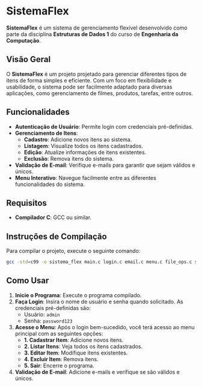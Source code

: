 # SistemaFlex

**SistemaFlex** é um sistema de gerenciamento flexível desenvolvido como parte da disciplina **Estruturas de Dados 1** do curso de **Engenharia da Computação**.

## Visão Geral

O **SistemaFlex** é um projeto projetado para gerenciar diferentes tipos de itens de forma simples e eficiente. Com um foco em flexibilidade e usabilidade, o sistema pode ser facilmente adaptado para diversas aplicações, como gerenciamento de filmes, produtos, tarefas, entre outros.

## Funcionalidades

- **Autenticação de Usuário**: Permite login com credenciais pré-definidas.
- **Gerenciamento de Itens**:
  - **Cadastro**: Adicione novos itens ao sistema.
  - **Listagem**: Visualize todos os itens cadastrados.
  - **Edição**: Atualize informações de itens existentes.
  - **Exclusão**: Remova itens do sistema.
- **Validação de E-mail**: Verifique e-mails para garantir que sejam válidos e únicos.
- **Menu Interativo**: Navegue facilmente entre as diferentes funcionalidades do sistema.

## Requisitos

- **Compilador C**: GCC ou similar.

## Instruções de Compilação

Para compilar o projeto, execute o seguinte comando:

```bash
gcc -std=c99 -o sistema_flex main.c login.c email.c menu.c file_ops.c search.c sort.c
```

## Como Usar

1. **Inicie o Programa**: Execute o programa compilado.
2. **Faça Login**: Insira o nome de usuário e senha quando solicitado. As credenciais pré-definidas são:
   - Usuário: `admin`
   - Senha: `password123`
3. **Acesse o Menu**: Após o login bem-sucedido, você terá acesso ao menu principal com as seguintes opções:
   - **1. Cadastrar Item**: Adicione novos itens.
   - **2. Listar Itens**: Veja todos os itens cadastrados.
   - **3. Editar Item**: Modifique itens existentes.
   - **4. Excluir Item**: Remova itens.
   - **5. Sair**: Encerre o programa.
4. **Validação de E-mail**: Adicione e-mails e verifique se são válidos e únicos.
